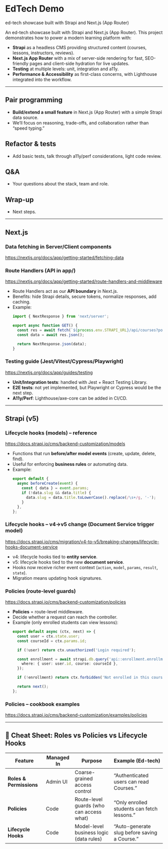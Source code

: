 # EdTech Demo

ed-tech showcase built with Strapi and Next.js (App Router)

An ed-tech showcase built with Strapi and Next.js (App Router). This project demonstrates how to power a modern learning platform with:

- **Strapi** as a headless CMS providing structured content (courses, lessons, instructors, reviews).
- **Next.js App Router** with a mix of server-side rendering for fast, SEO-friendly pages and client-side hydration for live updates.
- **Testing** at multiple levels: unit, integration and a11y.
- **Performance & Accessibility** as first-class concerns, with Lighthouse integrated into the workflow.

---

## Pair programming
- **Build/extend a small feature** in Next.js (App Router) with a simple Strapi data source.  
- We’ll focus on reasoning, trade-offs, and collaboration rather than “speed typing.”

## Refactor & tests
- Add basic tests, talk through a11y/perf considerations, light code review.

## Q&A
- Your questions about the stack, team and role.  

## Wrap-up
- Next steps.

---

## Next.js

### Data fetching in Server/Client components
https://nextjs.org/docs/app/getting-started/fetching-data

### Route Handlers (API in app/)
https://nextjs.org/docs/app/getting-started/route-handlers-and-middleware

- Route Handlers act as our **API boundary** in Next.js.  
- Benefits: hide Strapi details, secure tokens, normalize responses, add caching.  
- Example:
  ```ts
  import { NextResponse } from 'next/server';

  export async function GET() {
    const res = await fetch(`${process.env.STRAPI_URL}/api/courses?populate=*`);
    const data = await res.json();

    return NextResponse.json(data);
  }
  ```

### Testing guide (Jest/Vitest/Cypress/Playwright)
https://nextjs.org/docs/app/guides/testing

- **Unit/Integration tests**: handled with Jest + React Testing Library.  
- **E2E tests**: not yet implemented, but Playwright or Cypress would be the next step.  
- **A11y/Perf**: Lighthouse/axe-core can be added in CI/CD.

---

## Strapi (v5)

### Lifecycle hooks (models) – reference
https://docs.strapi.io/cms/backend-customization/models

- Functions that run **before/after model events** (create, update, delete, find).  
- Useful for enforcing **business rules** or automating data.  
- Example:
  ```ts
  export default {
    async beforeCreate(event) {
      const { data } = event.params;
      if (!data.slug && data.title) {
        data.slug = data.title.toLowerCase().replace(/\s+/g, '-');
      }
    },
  };
  ```

### Lifecycle hooks – v4→v5 change (Document Service trigger model)
https://docs.strapi.io/cms/migration/v4-to-v5/breaking-changes/lifecycle-hooks-document-service

- v4: lifecycle hooks tied to **entity service**.  
- v5: lifecycle hooks tied to the new **document service**.  
- Hooks now receive richer event context (`action`, `model`, `params`, `result`, `state`).  
- Migration means updating hook signatures.

### Policies (route-level guards)
https://docs.strapi.io/cms/backend-customization/policies

- **Policies** = route-level middleware.  
- Decide whether a request can reach the controller.  
- Example (only enrolled students can view lessons):
  ```ts
  export default async (ctx, next) => {
    const user = ctx.state.user;
    const courseId = ctx.params.id;

    if (!user) return ctx.unauthorized('Login required');

    const enrollment = await strapi.db.query('api::enrollment.enrollment').findOne({
      where: { user: user.id, course: courseId },
    });

    if (!enrollment) return ctx.forbidden('Not enrolled in this course');

    return next();
  };
  ```

### Policies – cookbook examples
https://docs.strapi.io/cms/backend-customization/examples/policies

---

## 📑 Cheat Sheet: Roles vs Policies vs Lifecycle Hooks

| Feature              | Managed In  | Purpose                                  | Example (Ed-tech) |
|----------------------|-------------|------------------------------------------|-------------------|
| **Roles & Permissions** | Admin UI   | Coarse-grained access control            | “Authenticated users can read Courses.” |
| **Policies**         | Code        | Route-level guards (who can access what) | “Only enrolled students can fetch lessons.” |
| **Lifecycle Hooks**  | Code        | Model-level business logic (data rules)  | “Auto-generate slug before saving a Course.” |
